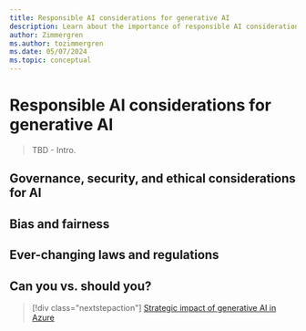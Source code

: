 ```yaml
---
title: Responsible AI considerations for generative AI
description: Learn about the importance of responsible AI considerations when adopting generative AI in your organization.
author: Zimmergren
ms.author: tozimmergren
ms.date: 05/07/2024
ms.topic: conceptual
---
```


# Responsible AI considerations for generative AI

> TBD - Intro.

## Governance, security, and ethical considerations for AI

## Bias and fairness

## Ever-changing laws and regulations

## Can you vs. should you?

> [!div class="nextstepaction"]
> [Strategic impact of generative AI in Azure](./strategy.md)
